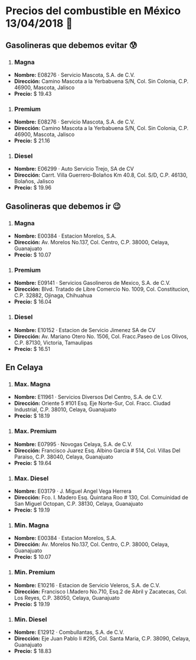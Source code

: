 # Precios del combustible en México 13/04/2018 :car:

## Gasolineras que debemos evitar :cold_sweat:
1. ### Magna
  * **Nombre:** E08276 · Servicio Mascota, S.A. de C.V.
  * **Dirección:** Camino Mascota a la Yerbabuena S/N, Col. Sin Colonia, C.P. 46900, Mascota, Jalisco
  * **Precio:** $ 19.43

1. ### Premium
  * **Nombre:** E08276 · Servicio Mascota, S.A. de C.V.
  * **Dirección:** Camino Mascota a la Yerbabuena S/N, Col. Sin Colonia, C.P. 46900, Mascota, Jalisco
  * **Precio:** $ 21.16

1. ### Diesel
  * **Nombre:** E06299 · Auto Servicio Trejo, SA de CV
  * **Dirección:** Carrt. Villa Guerrero-Bolaños Km 40.8, Col. S/D, C.P. 46130, Bolaños, Jalisco
  * **Precio:** $ 19.96


## Gasolineras que debemos ir :wink:
1. ### Magna
  * **Nombre:** E00384 · Estacion Morelos, S.A.
  * **Dirección:** Av. Morelos No.137, Col. Centro, C.P. 38000, Celaya, Guanajuato
  * **Precio:** $ 10.07

1. ### Premium
  * **Nombre:** E09141 · Servicios Gasolineros de Mexico, S.A. de C.V.
  * **Dirección:** Blvd. Tratado de Libre Comercio No. 1009, Col. Constitucion, C.P. 32882, Ojinaga, Chihuahua
  * **Precio:** $ 16.04

1. ### Diesel
  * **Nombre:** E10152 · Estacion de Servicio Jimenez SA de CV
  * **Dirección:** Av. Mariano Otero No. 1506, Col. Fracc.Paseo de Los Olivos, C.P. 87130, Victoria, Tamaulipas
  * **Precio:** $ 16.51


## En Celaya
1. ### Max. Magna
  * **Nombre:** E11961 · Servicios Diversos Del Centro, S.A. de C.V.
  * **Dirección:** Oriente 5 #101 Esq. Eje Norte-Sur, Col. Fracc. Ciudad Industrial, C.P. 38010, Celaya, Guanajuato
  * **Precio:** $ 18.19

1. ### Max. Premium
  * **Nombre:** E07995 · Novogas Celaya, S.A. de C.V.
  * **Dirección:** Francisco Juarez Esq. Albino Garcia # 514, Col. Villas Del Paraiso, C.P. 38040, Celaya, Guanajuato
  * **Precio:** $ 19.64

1. ### Max. Diesel
  * **Nombre:** E03179 · J. Miguel Angel Vega Herrera
  * **Dirección:** Fco. I. Madero Esq. Quintana Roo # 130, Col. Comuinidad de San Miguel Octopan, C.P. 38130, Celaya, Guanajuato
  * **Precio:** $ 19.19

1. ### Min. Magna
  * **Nombre:** E00384 · Estacion Morelos, S.A.
  * **Dirección:** Av. Morelos No.137, Col. Centro, C.P. 38000, Celaya, Guanajuato
  * **Precio:** $ 10.07

1. ### Min. Premium
  * **Nombre:** E10216 · Estacion de Servicio Veleros, S.A. de C.V.
  * **Dirección:** Francisco I.Madero No.710, Esq.2 de Abril y Zacatecas, Col. Los Reyes, C.P. 38050, Celaya, Guanajuato
  * **Precio:** $ 19.19

1. ### Min. Diesel
  * **Nombre:** E12912 · Combullantas, S.A. de C.V.
  * **Dirección:** Eje Juan Pablo Ii #295, Col. Santa Maria, C.P. 38090, Celaya, Guanajuato
  * **Precio:** $ 18.83